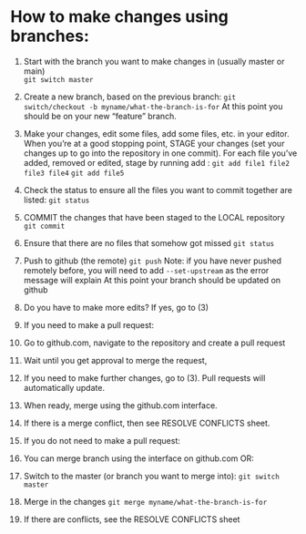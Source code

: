 # How to make changes using branches:

1. Start with the branch you want to make changes in (usually master or main)	
`git switch master`
1. Create a new branch, based on the previous branch: 
`git switch/checkout -b myname/what-the-branch-is-for`
 At this point you should be on your new “feature” branch.

1. Make your changes, edit some files, add some files, etc. in your editor. When you’re at a good stopping point, STAGE your changes (set your changes up to go into the repository in one commit). For each file you’ve added, removed or edited, stage by running add :
`git add file1 file2 file3 file4`
`git add file5`
1. Check the status to ensure all the files you want to commit together are listed:
`git status`
1. COMMIT the changes that have been staged to the LOCAL repository
`git commit `
1. Ensure that there are no files that somehow got missed
`git status`
1. Push to github (the remote)
`git push`
Note: if you have never pushed remotely before, you will need to add `--set-upstream` as the error message will explain
At this point your branch should be updated on github
1. Do you have to make more edits? If yes, go to (3)
1. If you need to make a pull request:
  1. Go to github.com, navigate to the repository and create a pull request
  1. Wait until you get approval to merge the request,
  1. If you need to make further changes, go to (3). Pull requests will automatically update.
  1. When ready, merge using the github.com interface.
  1. If there is a merge conflict, then see RESOLVE CONFLICTS sheet.
1. If you do not need to make a pull request:
  1. You can merge branch using the interface on github.com OR:
  1. Switch to the master (or branch you want to merge into):
  `git switch master`
  1. Merge in the changes
  `git merge myname/what-the-branch-is-for`
  1. If there are conflicts, see the RESOLVE CONFLICTS sheet




